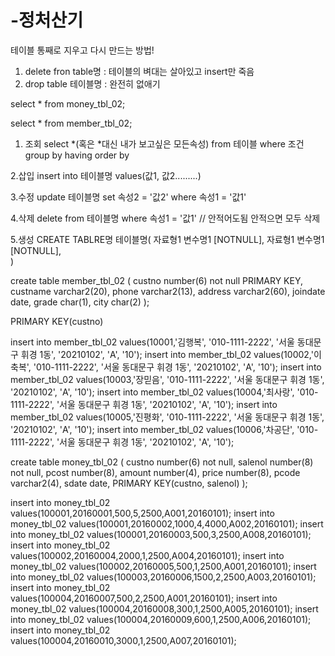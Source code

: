 # -정처산기
테이블 통째로 지우고 다시 만드는 방법!
1. delete fron table명 : 테이블의 벼대는 살아있고 insert만 죽음
2. drop table 테이블명 : 완전히 없애기 

select *
from money_tbl_02;

select *
from member_tbl_02;

1. 조회
select *(혹은 *대신 내가 보고싶은 모든속성)
from 테이블
where 조건
group by
having
order by

2.삽입 
insert into 테이블명
values(값1, 값2.........)

3.수정
update 테이블명
set 속성2 = '값2'
where 속성1 = '값1'

4.삭제
delete from 테이블명
where 속성1 = '값1' // 안적어도됨 안적으면 모두 삭제

5.생성
CREATE TABLRE명 테이블명(
	자료형1 변수명1 [NOTNULL],
	자료형1 변수명1 [NOTNULL],	
)



create table member_tbl_02 (
	custno number(6) not null PRIMARY KEY,
	custname varchar2(20),
	phone varchar2(13),
	address varchar2(60),
	joindate date,
	grade char(1),
	city char(2)
);

PRIMARY KEY(custno)

insert into member_tbl_02 values(10001,'김행복', '010-1111-2222', '서울 동대문구 휘경 1동', '20210102', 'A', '10');
insert into member_tbl_02 values(10002,'이축복', '010-1111-2222', '서울 동대문구 휘경 1동', '20210102', 'A', '10');
insert into member_tbl_02 values(10003,'장믿음', '010-1111-2222', '서울 동대문구 휘경 1동', '20210102', 'A', '10');
insert into member_tbl_02 values(10004,'최사랑', '010-1111-2222', '서울 동대문구 휘경 1동', '20210102', 'A', '10');
insert into member_tbl_02 values(10005,'진평화', '010-1111-2222', '서울 동대문구 휘경 1동', '20210102', 'A', '10');
insert into member_tbl_02 values(10006,'차공단', '010-1111-2222', '서울 동대문구 휘경 1동', '20210102', 'A', '10');



create table money_tbl_02 (
	custno number(6) not null,
	salenol number(8) not null,
	pcost number(8),
	amount number(4),
	price number(8),
	pcode varchar2(4),
	sdate date,
	PRIMARY KEY(custno, salenol)
);

insert into money_tbl_02 values(100001,20160001,500,5,2500,A001,20160101);
insert into money_tbl_02 values(100001,20160002,1000,4,4000,A002,20160101);
insert into money_tbl_02 values(100001,20160003,500,3,2500,A008,20160101);
insert into money_tbl_02 values(100002,20160004,2000,1,2500,A004,20160101);
insert into money_tbl_02 values(100002,20160005,500,1,2500,A001,20160101);
insert into money_tbl_02 values(100003,20160006,1500,2,2500,A003,20160101);
insert into money_tbl_02 values(100004,20160007,500,2,2500,A001,20160101);
insert into money_tbl_02 values(100004,20160008,300,1,2500,A005,20160101);
insert into money_tbl_02 values(100004,20160009,600,1,2500,A006,20160101);
insert into money_tbl_02 values(100004,20160010,3000,1,2500,A007,20160101);












